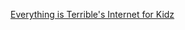---
layout: post
wordpress_id: 312
wordpress_url: http://noesbueno.com/?p=312
date: '2009-10-25 00:37:36 -0500'
date_gmt: '2009-10-25 05:37:36 -0500'
body: |
  <p><a href="http://www.everythingisterrible.com/2009/10/internet-for-kidz.html">Everything is Terrible's Internet for Kidz</a></p>
---